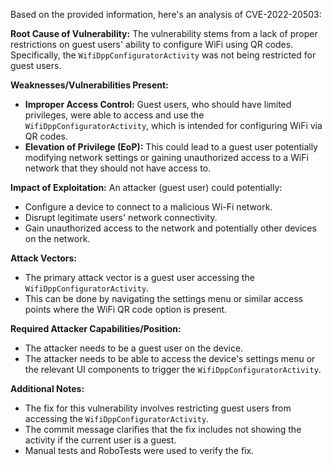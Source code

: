 Based on the provided information, here's an analysis of CVE-2022-20503:

**Root Cause of Vulnerability:**
The vulnerability stems from a lack of proper restrictions on guest users' ability to configure WiFi using QR codes. Specifically, the `WifiDppConfiguratorActivity` was not being restricted for guest users.

**Weaknesses/Vulnerabilities Present:**
- **Improper Access Control:** Guest users, who should have limited privileges, were able to access and use the `WifiDppConfiguratorActivity`, which is intended for configuring WiFi via QR codes.
- **Elevation of Privilege (EoP):** This could lead to a guest user potentially modifying network settings or gaining unauthorized access to a WiFi network that they should not have access to.

**Impact of Exploitation:**
An attacker (guest user) could potentially:
- Configure a device to connect to a malicious Wi-Fi network.
- Disrupt legitimate users' network connectivity.
- Gain unauthorized access to the network and potentially other devices on the network.

**Attack Vectors:**
- The primary attack vector is a guest user accessing the `WifiDppConfiguratorActivity`.
- This can be done by navigating the settings menu or similar access points where the WiFi QR code option is present.

**Required Attacker Capabilities/Position:**
- The attacker needs to be a guest user on the device.
- The attacker needs to be able to access the device's settings menu or the relevant UI components to trigger the `WifiDppConfiguratorActivity`.

**Additional Notes:**
- The fix for this vulnerability involves restricting guest users from accessing the `WifiDppConfiguratorActivity`.
- The commit message clarifies that the fix includes not showing the activity if the current user is a guest.
- Manual tests and RoboTests were used to verify the fix.